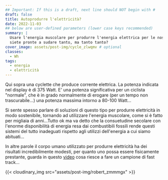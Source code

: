 ```yaml
---
## Important: If this is a draft, next line should NOT begin with #
draft: false
title: Autoprodurre l'elettricità?
date: 2022-11-03
## below are user-defined parameters (lower case keys recommended)
summary: |
  Usare l'energia muscolare per produrre l'energia elettrica per le nostre utenze domestiche: 
  siete pronte a sudare tanto, ma tanto tanto?
cover_image: assets/post-img/cycle_zlwqmv # optional
classes:
  - Wh
tags:
  - energia
  - elettricità
---
```


Qui sopra una cyclette che produce corrente elettrica. La potenza indicata nel display è di 375 Watt. E' una potenza significativa per un ciclista "normale", che è in grado normalmente di erogare (per un tempo non trascurabile...) una potenza massima intorno a 80-100 Watt...

Si sente spesso parlare di soluzioni di questo tipo per produrre elettricità in modo sostenibile, tornando ad utilizzare l'energia muscolare, come si è fatto per migliaia di anni...Tutto ok ma va detto che la consuetudine secolare con l'enorme disponibilità di energia resa dai combustibili fossili rende questi sistemi del tutto inadeguati rispetto agli utilizzi dell'energia a cui siamo abituati... 

In altre parole il corpo umano utilizzato per produrre elettricità ha dei risultati incredibilmente modesti, per quanto uno possa essere fisicamente prestante, guarda in questo [video](https://youtu.be/ZzbHGSaMjH0) cosa riesce a fare un campione di fast track...

{{< cloudinary_img src="assets/post-img/robert_zmmmgx" >}}

<!--
  created 2022-11-03 20:19:29.980869 +0100 CET m=+0.031141168
-->